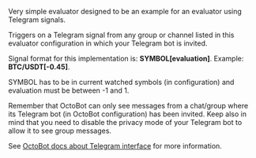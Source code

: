 Very simple evaluator designed to be an example for an evaluator using Telegram signals.

Triggers on a Telegram signal from any group or channel listed in this evaluator configuration in which 
your Telegram bot is invited.

Signal format for this implementation is: **SYMBOL[evaluation]**. Example: **BTC/USDT[-0.45]**.

SYMBOL has to be in current watched symbols (in configuration) and evaluation must be between -1 and 1. 

Remember that OctoBot can only see messages from a
chat/group where its Telegram bot (in OctoBot configuration) has been invited. Keep also in mind that you
need to disable the privacy mode of your Telegram bot to allow it to see group messages.

See [OctoBot docs about Telegram interface](https://docs.octobot.online/interfaces/telegram-interface) for more information.